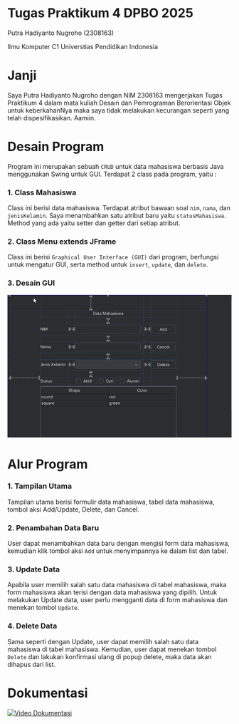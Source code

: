 # Tugas Praktikum 4 DPBO 2025
Putra Hadiyanto Nugroho (2308163)

Ilmu Komputer C1 
Universtias Pendidikan Indonesia

# Janji
Saya Putra Hadiyanto Nugroho dengan NIM 2308163 mengerjakan Tugas Praktikum 4 dalam mata kuliah Desain dan Pemrograman Berorientasi Objek untuk keberkahanNya maka saya tidak melakukan kecurangan seperti yang telah dispesifikasikan. Aamiin.

# Desain Program
Program ini merupakan sebuah `CRUD` untuk data mahasiswa berbasis Java menggunakan Swing untuk GUI. Terdapat 2 class pada program, yaitu : 

### 1. Class Mahasiswa
Class ini berisi data mahasiswa. Terdapat atribut bawaan soal `nim`, `nama`, dan `jenisKelamin`. Saya menambahkan satu atribut baru yaitu `statusMahasiswa`. Method yang ada yaitu setter dan getter dari setiap atribut.

### 2. Class Menu extends JFrame
Class ini berisi `Graphical User Interface (GUI)` dari program, berfungsi untuk mengatur GUI, serta method untuk `insert`, `update`, dan `delete`.

### 3. Desain GUI
<div align = "center">
    <img src = "documentation/DesainGUI.png">
</div>

# Alur Program
### 1. Tampilan Utama
Tampilan utama berisi formulir data mahasiswa, tabel data mahasiswa, tombol aksi Add/Update, Delete, dan Cancel.

### 2. Penambahan Data Baru
User dapat menambahkan data baru dengan mengisi form data mahasiswa, kemudian klik tombol aksi `Add` untuk menyimpannya ke dalam list dan tabel.

### 3. Update Data
Apabila user memilih salah satu data mahasiswa di tabel mahasiswa, maka form mahasiswa akan terisi dengan data mahasiswa yang dipilih. Untuk melakukan Update data, user perlu mengganti data di form mahasiswa dan menekan tombol `Update`.

### 4. Delete Data
Sama seperti dengan Update, user dapat memilih salah satu data mahasiswa di tabel mahasiswa. Kemudian, user dapat menekan tombol `Delete` dan lakukan konfirmasi ulang di popup delete, maka data akan dihapus dari list.

# Dokumentasi
[![Video Dokumentasi](thumbnail.png)](documentation/vidDokumentasi.mp4)

